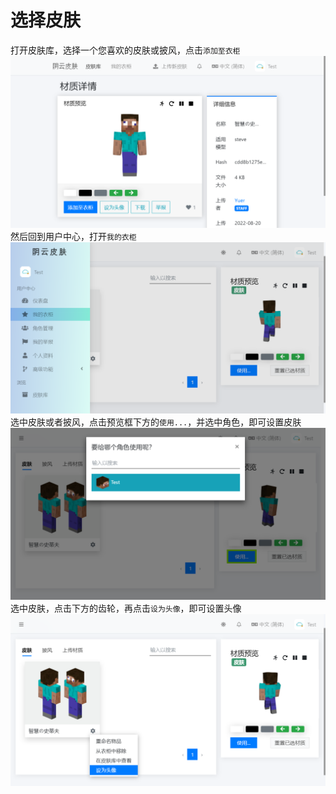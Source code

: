 # 选择皮肤
打开皮肤库，选择一个您喜欢的皮肤或披风，点击`添加至衣柜`</br>
![添加至衣柜](./1.png)
然后回到用户中心，打开`我的衣柜`</br>
![添加至衣柜](./2.png)
选中皮肤或者披风，点击预览框下方的`使用...`，并选中角色，即可设置皮肤
![设为皮肤](./3.png)
选中皮肤，点击下方的齿轮，再点击`设为头像`，即可设置头像
![设为头像](./4.png)